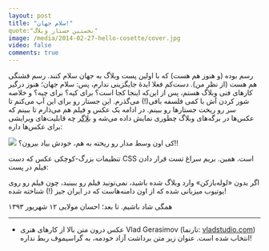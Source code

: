 ```yaml
---
layout: post
title: "سلام جهان!"
quote:"نخستین جستار وبلاگ"
image: /media/2014-02-27-hello-cosette/cover.jpg
video: false
comments: true
---
```


رسم بوده (و هنوز هم هست) که با اولین پست وبلاگ به جهان سلام کنند. رسم قشنگی هم هست (از نظر من). دست‌کم فعلا ایدهٔ جایگزینی ندارم، پس: سلام جهان؛ هنوز درگیر کارهای فنی وبلاگ هستم، پس از این‌که اینجا کجا است؟ برای کیه؟ برای چیه؟ و خلاصه شور کردن آش با کمی فلسفه بافی(!) می‌گذرم. این جستار رو برای این آپ می‌کنم تا سر رو ریخت جستارها رو ببینم. در ادامه یک عکس و فیلم هم می‌ذارم تا ببینم که عکس‌ها در برگه‌های وبلاگ چطوری نمایش داده می‌شه و [بلاگر](http://blogger.com/) چه قابلیت‌های ویرایشی برای عکس‌ها داره:

[![](http://uploadkon.ir/uploads/vladstudio_my_way_1440x960_signed.jpg)](http://uploadkon.ir/uploads/vladstudio_my_way_1440x960_signed.jpg)
کی اون وسط مدار رو ریخته به هم، خودش بیاد بیرون؟!!

تنظیمات بزرگ-کوچکی عکس که دست CSS است. همین. بریم سراغ تست قرار دادن فیلم در پست:

اگر بدون «لوله‌باز‌کن» وارد وبلاگ شده باشید، نمی‌تونید فیلم رو ببینید، چون فیلم رو روی یوتیوب میزبانی شده که از اون دامنه‌هاست که در ایران جیز (!) شناخته شده!

همگی شاد باشیم. تا بعد؛
احسان مولایی
۱۲ شهریور ۱۳۹۳

---
 - عکس درون متن بالا از کارهای هنری Vlad Gerasimov (تارنما: [vladstudio.com](http://vladstudio.com/)) انتخاب شده است. عنوان زیر متن برداشت آزاد خودمه، به گراسیموف ربط نداره!
